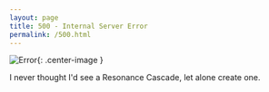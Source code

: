 ```yaml
---
layout: page
title: 500 - Internal Server Error
permalink: /500.html
---
```


![Error](/images/error.png){: .center-image }

I never thought I'd see a Resonance Cascade, let alone create one.
